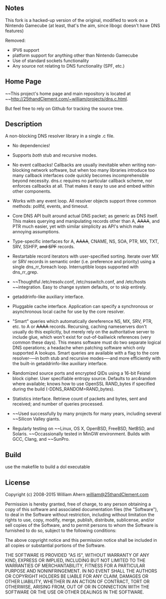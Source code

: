## Notes
This fork is a hacked-up version of the original, modified to work on a Nintendo Gamecube (at least, that's the aim, since libogc doesn't have DNS features)

Removed:
* IPV6 support
* platform support for anything other than Nintendo Gamecube
* Use of standard sockets functionality
* Any source not relating to DNS functionality (SPF, etc.)

## Home Page

~~This project's home page and main repository is located at
~~http://25thandClement.com/~william/projects/dns.c.html.

But feel free to rely on Github for tracking the source tree.

## Description

A non-blocking DNS resolver library in a single .c file.

* No dependencies!

* Supports _both_ stub and recursive modes.

* No event callbacks! Callbacks are usually inevitable when writing
  non-blocking network software, but when too many libraries introduce too
  many callback interfaces code quickly becomes incomprehensible beyond
  necessity. dns.c requires no particular callback scheme, nor enforces
  callbacks at all. That makes it easy to use and embed within other
  components.

* Works with any event loop. All resolver objects support three common
  methods: pollfd, events, and timeout.

* Core DNS API built around actual DNS packet; as generic as DNS itself.
  This makes querying and manipulating records other than A, ~~AAAA~~, and PTR
  much easier, yet with similar simplicity as API's which make annoying
  assumptions.

* Type-specific interfaces for A, ~~AAAA~~, CNAME, NS, SOA, PTR, MX, TXT, SRV,
  SSHFP, ~~and SPF~~ records.

* Restartable record iterators with user-specified sorting. Iterate over MX
  or SRV records in semantic order (i.e. preference and priority) using a
  single dns_rr_foreach loop. Interruptible loops supported with
  dns_rr_grep.

* ~~Thoughtful /etc/resolv.conf, /etc/nsswitch.conf, and /etc/hosts
 ~~integration. Easy to change system defaults, or to skip entirely.

* getaddrinfo-like auxiliary interface.

* Pluggable cache interface. Application can specify a synchronous or
  asynchronous local cache for use by the core resolver.

* "Smart" queries which automatically dereference NS, MX, SRV, PTR, etc. to
  A or ~~AAAA~~ records. Recursing, caching nameservers don't usually do this
  explicitly, but merely rely on the authoritative server to include glue,
  which won't exist for out-of-bailiwick references (very common these
  days). This means software must do two separate logical DNS operations; a
  headache when patching software which only supported A lookups. Smart
  queries are available with a flag to the core resolver-—in both stub and
  recursive modes—-and more efficiently with the built-in getaddrinfo-like
  auxiliary interface.

* Randomized source ports and encrypted QIDs using a 16-bit Feistel block
  cipher. User specifiable entropy source. Defaults to arc4random where
  available; knows how to use OpenSSL RAND_bytes if specified during the
  build (-DDNS_RANDOM=RAND_bytes).

* Statistics interface. Retrieve count of packets and bytes, sent and
  received; and number of queries processed.

* ~~Used successfully by many projects for many years, including several
  ~~Silicon Valley giants.

* Regularly testing on ~~Linux, OS X, OpenBSD, FreeBSD, NetBSD, and Solaris.
  ~~Occassionally tested in MinGW environment. Builds with GCC, Clang, and
  ~~SunPro.

## Build

use the makefile to build a dol executable

## License

Copyright (c) 2008-2015  William Ahern <william@25thandClement.com>

Permission is hereby granted, free of charge, to any person obtaining a copy
of this software and associated documentation files (the "Software"), to
deal in the Software without restriction, including without limitation the
rights to use, copy, modify, merge, publish, distribute, sublicense, and/or
sell copies of the Software, and to permit persons to whom the Software is
furnished to do so, subject to the following conditions:

The above copyright notice and this permission notice shall be included in
all copies or substantial portions of the Software.

THE SOFTWARE IS PROVIDED "AS IS", WITHOUT WARRANTY OF ANY KIND, EXPRESS OR
IMPLIED, INCLUDING BUT NOT LIMITED TO THE WARRANTIES OF MERCHANTABILITY,
FITNESS FOR A PARTICULAR PURPOSE AND NONINFRINGEMENT. IN NO EVENT SHALL THE
AUTHORS OR COPYRIGHT HOLDERS BE LIABLE FOR ANY CLAIM, DAMAGES OR OTHER
LIABILITY, WHETHER IN AN ACTION OF CONTRACT, TORT OR OTHERWISE, ARISING
FROM, OUT OF OR IN CONNECTION WITH THE SOFTWARE OR THE USE OR OTHER DEALINGS
IN THE SOFTWARE.

